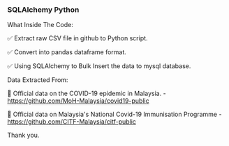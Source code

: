 ### SQLAlchemy Python

What Inside The Code:

✅ Extract raw CSV file in github to Python script.

✅ Convert into pandas dataframe format.

✅ Using SQLAlchemy to Bulk Insert the data to mysql database.

Data Extracted From:

🌠 Official data on the COVID-19 epidemic in Malaysia. - https://github.com/MoH-Malaysia/covid19-public

🌠 Official data on Malaysia's National Covid-​19 Immunisation Programme - https://github.com/CITF-Malaysia/citf-public

Thank you.
